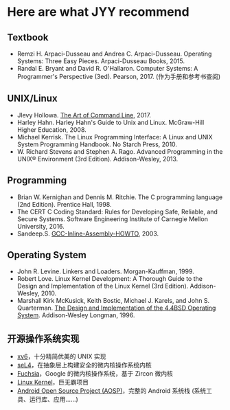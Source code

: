 # Here are what JYY recommend

## Textbook
* Remzi H. Arpaci-Dusseau and Andrea C. Arpaci-Dusseau. Operating Systems: Three Easy Pieces. Arpaci-Dusseau Books, 2015.
* Randal E. Bryant and David R. O'Hallaron. Computer Systems: A Programmer's Perspective (3ed). Pearson, 2017. (作为手册和参考书查阅)

## UNIX/Linux

* Jlevy Hollowa. [The Art of Command Line](https://github.com/jlevy/the-art-of-command-line), 2017.
* Harley Hahn. Harley Hahn's Guide to Unix and Linux. McGraw-Hill Higher Education, 2008.
* Michael Kerrisk. The Linux Programming Interface: A Linux and UNIX System Programming Handbook. No Starch Press, 2010.
* W. Richard Stevens and Stephen A. Rago. Advanced Programming in the UNIX® Environment (3rd Edition). Addison-Wesley, 2013.

## Programming

* Brian W. Kernighan and Dennis M. Ritchie. The C programming language (2nd Edition). Prentice Hall, 1998.
* The CERT C Coding Standard: Rules for Developing Safe, Reliable, and Secure Systems. Software Engineering Institute of Carnegie Mellon University, 2016.
* Sandeep.S. [GCC-Inline-Assembly-HOWTO](http://www.ibiblio.org/gferg/ldp/GCC-Inline-Assembly-HOWTO.html), 2003.

## Operating System

* John R. Levine. Linkers and Loaders. Morgan-Kauffman, 1999.
* Robert Love. Linux Kernel Development: A Thorough Guide to the Design and Implementation of the Linux Kernel (3rd Edition). Addison-Wesley, 2010.
* Marshall Kirk McKusick, Keith Bostic, Michael J. Karels, and John S. Quarterman. [The Design and Implementation of the 4.4BSD Operating System](https://www.freebsd.org/doc/en/books/design-44bsd/book.html). 
  Addison-Wesley Longman, 1996.

## 开源操作系统实现

* [xv6](https://sel4.systems)，十分精简优美的 UNIX 实现
* [seL4](https://pdos.csail.mit.edu/6.828/2018/xv6.html)，在抽象层上构建安全的微内核操作系统内核
* [Fuchsia](https://fuchsia.googlesource.com)，Google 的微内核操作系统，基于 Zircon 微内核
* [Linux Kernel](https://www.kernel.org/)，巨无霸项目
* [Android Open Source Project (AOSP)](https://source.android.com)，完整的 Android 系统栈 (系统工具、运行库、应用……)

